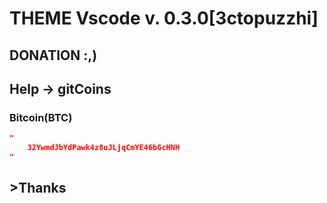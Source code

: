 # THEME Vscode  v. 0.3.0[3ctopuzzhi]
## DONATION :,)
## Help -> gitCoins

### Bitcoin(BTC)

```json 
"
    32YwmdJbYdPawk4z8uJLjqCmYE46bGcHNH
"
```

## >Thanks
